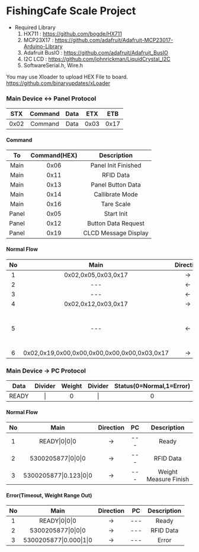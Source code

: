# FishingCafe Scale Project
- Required Library
    1. HX711 : https://github.com/bogde/HX711  
    2. MCP23X17 : https://github.com/adafruit/Adafruit-MCP23017-Arduino-Library  
    3. Adafruit BusIO : https://github.com/adafruit/Adafruit_BusIO  
    4. I2C LCD : https://github.com/johnrickman/LiquidCrystal_I2C
    5. SoftwareSerial.h, Wire.h

You may use Xloader to upload HEX File to board.  
https://github.com/binaryupdates/xLoader

### Main Device <-> Panel Protocol
|STX|Command|Data|ETX|ETB|
|:---:|:---:|:---:|:---:|:---:|
|0x02|Command|Data|0x03|0x17|

#### Command
|To|Command(HEX)|Description|
|:---:|:---:|:---:|
|Main|0x06|Panel Init Finished|
|Main|0x11|RFID Data|
|Main|0x13|Panel Button Data|
|Main|0x14|Callibrate Mode|
|Main|0x16|Tare Scale|
|Panel|0x05|Start Init|
|Panel|0x12|Button Data Request|
|Panel|0x19|CLCD Message Display|

#### Normal Flow
|No|Main|Direction|Panel|Description|
|:---:|:---:|:---:|:---:|:---:|
|1|0x02,0x05,0x03,0x17|->|---|Init?|
|2|---|<-|0x02,0x06,0x03,0x17|Init.|
|3|---|<-|0x02,0x11,0x00,0x00,0x00,0x00,0x00,0x00,0x00,0x00,0x00,0x00,0x03,0x17|RFID Data|
|4|0x02,0x12,0x03,0x17|->|---|Button Data?|
|5|---|<-|0x02,0x13,0x00,0x00,0x03,0x17|Button Data.([2]=0x00,0xFF NET,[3]=0x30~0x33 User BTN)|
|6|0x02,0x19,0x00,0x00,0x00,0x00,0x00,0x03,0x17|->|---|Display Weight|

### Main Device -> PC Protocol
|Data|Divider|Weight|Divider|Status(0=Normal,1=Error)|Divider|Button(0~4)|
|:---:|:---:|:---:|:---:|:---:|:---:|:---:|
|READY|\||0|\||0|\||0|

#### Normal Flow
|No|Main|Direction|PC|Description|
|:---:|:---:|:---:|:---:|:---:|
|1|READY\|0\|0\|0|->|---|Ready|
|2|5300205877\|0\|0\|0|->|---|RFID Data|
|3|5300205877\|0.123\|0\|0|->|---|Weight Measure Finish|

#### Error(Timeout, Weight Range Out)
|No|Main|Direction|PC|Description|
|:---:|:---:|:---:|:---:|:---:|
|1|READY\|0\|0\|0|->|---|Ready|
|2|5300205877\|0\|0\|0|->|---|RFID Data|
|3|5300205877\|0.000\|1\|0|->|---|Error|